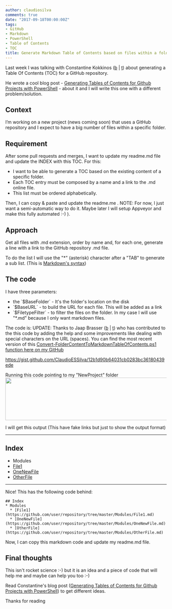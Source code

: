 ```yaml
---
author: claudiosilva
comments: true
date: "2017-09-18T00:00:00Z"
tags:
- GitHub
- Markdown
- PowerShell
- Table of Contents
- TOC
title: Generate Markdown Table of Contents based on files within a folder with PowerShell
---
```

Last week I was talking with Constantine Kokkinos (<a href="https://constantinekokkinos.com" target="_blank" rel="noopener">b</a> \| <a href="https://twitter.com/mobileck" target="_blank" rel="noopener">t</a>) about generating a Table Of Contents (TOC) for a GitHub repository.

He wrote a cool blog post - <a href="https://constantinekokkinos.com/articles/210/generating-tables-of-contents-for-github-projects-with-powershell" target="_blank" rel="noopener">Generating Tables of Contents for Github Projects with PowerShell</a> - about it and I will write this one with a different problem/solution.

<h2>Context</h2>

I’m working on a new project (news coming soon) that uses a GitHub repository and I expect to have a big number of files within a specific folder.

<h2>Requirement</h2>

After some pull requests and merges, I want to update my readme.md file and update the INDEX with this TOC.
For this:

<ul>
    <li>I want to be able to generate a TOC based on the existing content of a specific folder.</li>
    <li>Each TOC entry must be composed by a name and a link to the .md online file.</li>
    <li>This list must be ordered alphabetically.</li>
</ul>

Then, I can copy &amp; paste and update the readme.me .
NOTE: For now, I just want a semi-automatic way to do it. Maybe later I will setup Appveyor and make this fully automated :-) ).

<h2>Approach</h2>

Get all files with .md extension, order by name and, for each one, generate a line with a link to the GitHub repository .md file.

To do the list I will use the "*" (asterisk) character after a "TAB" to generate a sub list. (This is <a href="https://github.com/adam-p/markdown-here/wiki/Markdown-Cheatsheet" target="_blank" rel="noopener">Markdown's syntax</a>)

<h2>The code</h2>

I have three parameters:

<ul>
    <li>the `$BaseFolder` - It's the folder's location on the disk</li>
    <li>`$BaseURL` - to build the URL for each file. This will be added as a link</li>
    <li>`$FiletypeFilter` - to filter the files on the folder. In my case I will use "*.md" because I only want markdown files.</li>
</ul>

The code is:
UPDATE: Thanks to Jaap Brasser (<a href="http://www.jaapbrasser.com">b</a> \| <a href="http://@Jaap_Brasser">t</a>) who has contributed to the this code by adding the help and some improvements like dealing with special characters on the URL (spaces). You can find the most recent version of this <a href="https://github.com/ClaudioESSilva/SQLServer-PowerShell/blob/master/Convert-FolderContentToMarkdownTableOfContents.ps1" target="_blank" rel="noopener">Convert-FolderContentToMarkdownTableOfContents.ps1 function here on my GitHub</a>

https://gist.github.com/ClaudioESSilva/12b1d90b64031cb0283bc36180439ede

Running this code pointing to my "NewProject" folder
<img class="aligncenter size-full wp-image-777" src="https://claudioessilva.github.io/img/2017/09/folderstructure.png" alt="" width="549" height="133" />

I will get this output (This have fake links but just to show the output format)

<hr />

<h2>Index</h2>

<ul>
<li>Modules</li>
<li><a href="https://github.com/user/repository/tree/master/Modules/File1.md">File1</a></li>
<li><a href="https://github.com/user/repository/tree/master/Modules/OneNewFile.md">OneNewFile</a></li>
<li><a href="https://github.com/user/repository/tree/master/Modules/OtherFile.md">OtherFile</a></li>
</ul>

<hr />

Nice! This has the following code behind:

``` text
## Index
* Modules
  * [File1](https://github.com/user/repository/tree/master/Modules/File1.md)
  * [OneNewFile](https://github.com/user/repository/tree/master/Modules/OneNewFile.md)
  * [OtherFile](https://github.com/user/repository/tree/master/Modules/OtherFile.md)
```

Now, I can copy this markdown code and update my readme.md file.

<h2>Final thoughts</h2>

This isn't rocket science :-) but it is an idea and a piece of code that will help me and maybe can help you too :-)

Read Constantine's blog post (<a href="https://constantinekokkinos.com/articles/210/generating-tables-of-contents-for-github-projects-with-powershell" target="_blank" rel="noopener">Generating Tables of Contents for Github Projects with PowerShell</a>) to get different ideas.

Thanks for reading
